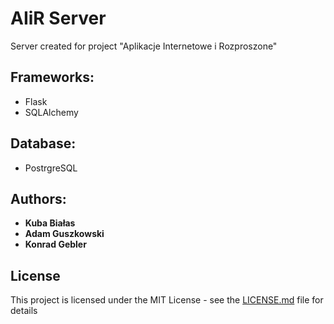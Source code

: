 # AIiR Server

Server created for project "Aplikacje Internetowe i Rozproszone"

## Frameworks:

- Flask
- SQLAlchemy

## Database:

- PostrgreSQL

## Authors:

- **Kuba Białas**
- **Adam Guszkowski**
- **Konrad Gebler**

## License

This project is licensed under the MIT License - see the [LICENSE.md](LICENSE.md) file for details
